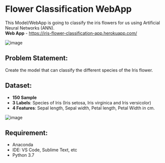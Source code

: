 # Flower Classification WebApp
This Model/WebApp is going to classify the iris flowers for us using Artificial Neural Networks (ANN).<br/>
__Web App__ - https://iris-flower-classification-app.herokuapp.com/
 
![image](https://miro.medium.com/max/1400/0*Uw37vrrKzeEWahdB)
 
## Problem Statement:
Create the model that can classify the different species of the Iris flower.
 
## Dataset:
- __150 Sample__
- __3 Labels__: Species of Iris (Iris setosa, Iris virginica and Iris versicolor)
- __4 Features__: Sepal length, Sepal width, Petal length, Petal Width in cm.
 
![image](https://miro.medium.com/max/1400/0*7H_gF1KnslexnJ3s)
## Requirement:
- Anaconda
- IDE: VS Code, Sublime Text, etc
- Python 3.7
